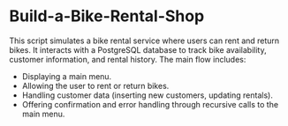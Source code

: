 # Build-a-Bike-Rental-Shop

This script simulates a bike rental service where users can rent and return bikes. It interacts with a PostgreSQL database to track bike availability, customer information, and rental history. The main flow includes:

- Displaying a main menu.
- Allowing the user to rent or return bikes.
- Handling customer data (inserting new customers, updating rentals).
- Offering confirmation and error handling through recursive calls to the main menu.
